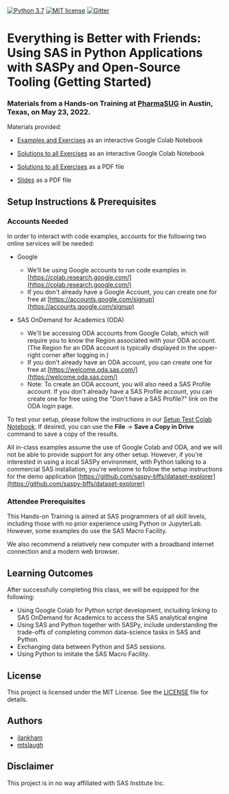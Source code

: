 [![Python 3.7](https://img.shields.io/badge/python-3.7-brightgreen.svg)](#prerequisites)  [![MIT license](https://img.shields.io/badge/License-MIT-blue.svg)](LICENSE)  [![Gitter](https://img.shields.io/gitter/room/saspy-bffs/community.svg?color=777777)](https://gitter.im/saspy-bffs/community)


# Everything is Better with Friends: Using SAS in Python Applications with SASPy and Open-Source Tooling (Getting Started)


### Materials from a Hands-on Training at [PharmaSUG](https://www.pharmasug.org/us/) in Austin, Texas, on May 23, 2022.

Materials provided:

  - [Examples and Exercises](https://colab.research.google.com/drive/1pUWa9zC96HpZqxHomN2hb_cnTeE0B4P8#offline=true&sandboxMode=true) as an interactive Google Colab Notebook

  - [Solutions to all Exercises](https://colab.research.google.com/drive/1dMB8Zo79N_DzGwGDf4xKcPzJAcRUSgPF#offline=true&sandboxMode=true) as an interactive Google Colab Notebook

  - [Solutions to all Exercises](solutions/Solutions-Everything_is_Better_with_Friends-Getting_Started.pdf) as a PDF file

  - [Slides](slides/Slides-Everything_Is_Better_With_Friends-PharmaSUG2022_HoT.pdf) as a PDF file


## Setup Instructions & Prerequisites

### Accounts Needed

In order to interact with code examples, accounts for the following two online services will be needed:

- Google
  - We'll be using Google accounts to run code examples in [https://colab.research.google.com/](https://colab.research.google.com/)
  - If you don't already have a Google Account, you can create one for free at [https://accounts.google.com/signup](https://accounts.google.com/signup) 

- SAS OnDemand for Academics (ODA)
  - We'll be accessing ODA accounts from Google Colab, which will require you to know the Region associated with your ODA account. (The Region for an ODA account is typically displayed in the upper-right corner after logging in.)
  - If you don't already have an ODA account, you can create one for free at [https://welcome.oda.sas.com/](https://welcome.oda.sas.com/)
  - Note: To create an ODA account, you will also need a SAS Profile account. If you don't already have a SAS Profile account, you can create one for free using the "Don't have a SAS Profile?" link on the ODA login page.

To test your setup, please follow the instructions in our [Setup Test Colab Notebook](https://colab.research.google.com/drive/12KqxwnRm7IoFpShnD2UnhrJEP31KiGHD#offline=true&sandboxMode=true). If desired, you can use the __File__ -> __Save a Copy in Drive__ command to save a copy of the results.

All in-class examples assume the use of Google Colab and ODA, and we will not be able to provide support for any other setup. However, if you're interested in using a local SASPy environment, with Python talking to a commercial SAS installation, you're welcome to follow the setup instructions for the demo application [https://github.com/saspy-bffs/dataset-explorer](https://github.com/saspy-bffs/dataset-explorer)


### Attendee Prerequisites

This Hands-on Training is aimed at SAS programmers of all skill levels, including those with no prior experience using Python or JupyterLab. However, some examples do use the SAS Macro Facility.

We also recommend a relatively new computer with a broadband internet connection and a modern web browser.


## Learning Outcomes

After successfully completing this class, we will be equipped for the following:

-	Using Google Colab for Python script development, including linking to SAS OnDemand for Academics to access the SAS analytical engine
-	Using SAS and Python together with SASPy, include understanding the trade-offs of completing common data-science tasks in SAS and Python.
-	Exchanging data between Python and SAS sessions.
-	Using Python to imitate the SAS Macro Facility.


## License
This project is licensed under the MIT License. See the [LICENSE](LICENSE) file for details.


## Authors
* [ilankham](https://github.com/ilankham)
* [mtslaugh](https://github.com/mtslaugh)


## Disclaimer

This project is in no way affiliated with SAS Institute Inc.
